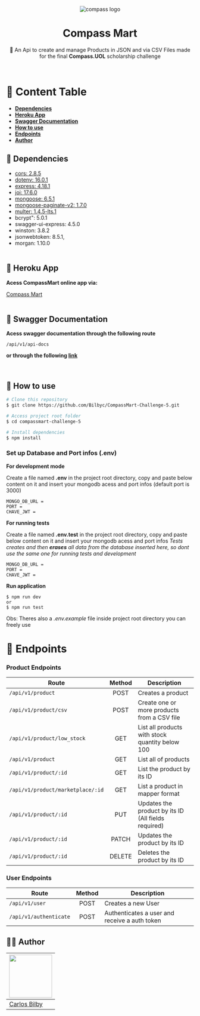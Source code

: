 <p align="center">
  <img alt="compass logo" src="https://user-images.githubusercontent.com/65569815/176964539-fe858838-0d07-418e-9220-b6d94461ecee.png" />
</p>

<h1 align="center">Compass Mart</h1>
<p align="center">🚀 An Api to create and manage Products in JSON and via CSV Files made for the final <strong>Compass.UOL</strong> scholarship challenge</p><br>

📁 Content Table
=================
<!--ts-->
   * **[Dependencies](#-dependencies)**
   * **[Heroku App](#-heroku-app)**
   * **[Swagger Documentation](#-swagger-documentation)**
   * **[How to use](#-how-to-use)**
   * **[Endpoints](#-endpoints)**
   * **[Author](#-author)**
<!--te-->

🔑 Dependencies
---------------
* [cors: 2.8.5](https://www.npmjs.com/package/cors)
* [dotenv: 16.0.1](https://www.npmjs.com/package/dotenv)
* [express: 4.18.1](http://expressjs.com/)
* [joi: 17.6.0](https://www.npmjs.com/package/joi)
* [mongoose: 6.5.1](https://mongoosejs.com/)
* [mongoose-paginate-v2: 1.7.0](https://www.npmjs.com/package/mongoose-paginate-v2)
* [multer: 1.4.5-lts.1](https://www.npmjs.com/package/multer)
* bcrypt": 5.0.1
* swagger-ui-express: 4.5.0
* winston: 3.8.2
* jsonwebtoken: 8.5.1,
* morgan: 1.10.0<br><br>

🔮 Heroku App
--------------
**Acess CompassMart online app via:**

[Compass Mart](https://compass-mart-challenge-5.herokuapp.com/)
<br><br>


📑 Swagger Documentation
---------------
**Acess swagger documentation through the following route**
``` 
/api/v1/api-docs
```
**or through the following [link](https://compass-mart-challenge-5.herokuapp.com/api/v1/api-docs/)**

<br>

🎲 How to use
---------------

```bash
# Clone this repository
$ git clone https://github.com/Bilbyc/CompassMart-Challenge-5.git

# Access project root folder
$ cd compassmart-challenge-5

# Install dependencies
$ npm install

```
### Set up Database and Port infos (.env)
**For development mode**

Create a file named **.env** in the project root directory, copy and paste below content on it and insert your mongodb acess and port infos (default port is 3000)
```
MONGO_DB_URL =
PORT =
CHAVE_JWT =     
```
**For running tests**

Create a file named **.env.test** in the project root directory, copy and paste below content on it and insert your mongodb acess and port infos
*Tests creates and then **erases** all data from the database inserted here, so dont use the same one for running tests and development*
```
MONGO_DB_URL =    
PORT =
CHAVE_JWT =     
```
**Run application**
```
$ npm run dev
or
$ npm run test
```
Obs: Theres also a *.env.example* file inside project root directory you can freely use


📌 Endpoints
============
### Product Endpoints
|       Route                       |    Method    |                   Description                       |                                                             
|   ---------------                 | :----------: |  -------------------------------------------------- |                                                             
|  `/api/v1/product`                |     POST     |  Creates a product                                  | 
|  `/api/v1/product/csv`            |     POST     |  Create one or more products from a CSV file        |
|  `/api/v1/product/low_stock`      |     GET      | List all products with stock quantity below 100     |
|  `/api/v1/product`                |     GET      |  List all of products                               |   
|  `/api/v1/product/:id`            |     GET      |  List the product by its ID                         | 
|  `/api/v1/product/marketplace/:id`|     GET      |  List a product in mapper format                    | 
|  `/api/v1/product/:id`            |     PUT      |  Updates the product by its ID (All fields required)|  
|  `/api/v1/product/:id`            |    PATCH     |  Updates the product by its ID                      |
|  `/api/v1/product/:id`            |    DELETE    |  Deletes the product by its ID                      |

### User Endpoints
|       Route               |    Method    |                   Description                       |                                                             
|   ---------------         | :----------: |  -------------------------------------------------- |                                                             
|  `/api/v1/user`           |     POST     |  Creates a new User                                 | 
|  `/api/v1/authenticate`   |     POST     |  Authenticates a user and receive a auth token      |

    
## ✋🏻 Author
| <img src="https://avatars.githubusercontent.com/Bilbyc" width=115> |
|--------------------------------------------------------------------|
| <a href="https://github.com/Bilbyc">Carlos Bilby</a> |


